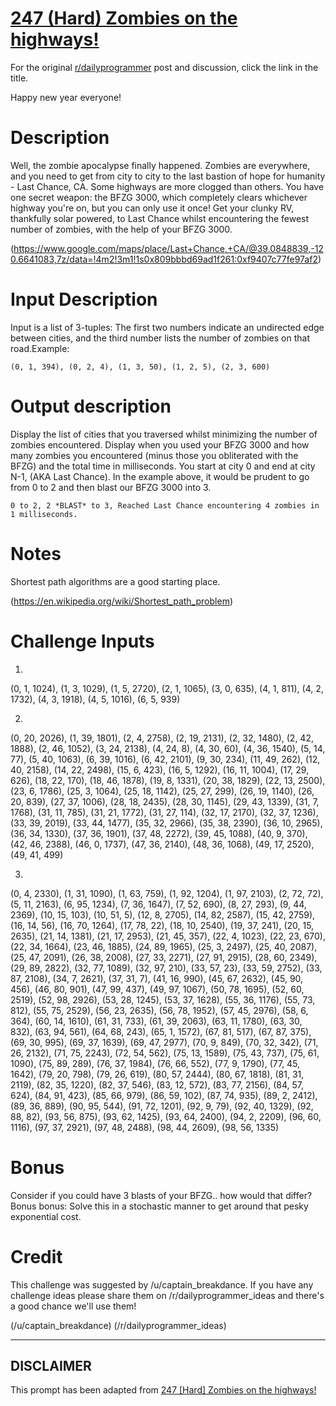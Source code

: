 # [247 (Hard) Zombies on the highways!](https://www.reddit.com/r/dailyprogrammer/comments/3z1cxs/20160101_challenge_247_hard_zombies_on_the/)

For the original [r/dailyprogrammer](https://www.reddit.com/r/dailyprogrammer/) post and discussion, click the link in the title.

Happy new year everyone!

# Description
Well, the zombie apocalypse finally happened.  Zombies are everywhere, and you need to get from city to city to the last bastion of hope for humanity - Last Chance, CA.   Some highways are more clogged than others.  You have one secret weapon: the BFZG 3000, which completely clears whichever highway you're on, but you can only use it once!  Get your clunky RV, thankfully solar powered, to Last Chance whilst encountering the fewest number of zombies, with the help of your BFZG 3000.

(https://www.google.com/maps/place/Last+Chance,+CA/@39.0848839,-120.6641083,7z/data=!4m2!3m1!1s0x809bbbd69ad1f261:0xf9407c77fe97af2)
# Input Description
Input is a list of 3-tuples: The first two numbers indicate an undirected edge between cities, and the third number lists the number of zombies on that road.Example:


```
(0, 1, 394), (0, 2, 4), (1, 3, 50), (1, 2, 5), (2, 3, 600)
```
# Output description
Display the list of cities that you traversed whilst minimizing the number of zombies encountered.  Display when you used your BFZG 3000 and how many zombies you encountered (minus those you obliterated with the BFZG) and the total time in milliseconds.  You start at city 0 and end at city N-1, (AKA Last Chance).  In the example above, it would be prudent to go from 0 to 2 and then blast our BFZG 3000 into 3.


```
0 to 2, 2 *BLAST* to 3, Reached Last Chance encountering 4 zombies in 1 milliseconds.
```
# Notes
Shortest path algorithms are a good starting place.

(https://en.wikipedia.org/wiki/Shortest_path_problem)
# Challenge Inputs
1.

(0, 1, 1024), (1, 3, 1029), (1, 5, 2720), (2, 1, 1065), (3, 0, 635), (4, 1, 811), (4, 2, 1732), (4, 3, 1918), (4, 5, 1016), (6, 5, 939)

2.

(0, 20, 2026), (1, 39, 1801), (2, 4, 2758), (2, 19, 2131), (2, 32, 1480), (2, 42, 1888), (2, 46, 1052), (3, 24, 2138), (4, 24, 8), (4, 30, 60), (4, 36, 1540), (5, 14, 77), (5, 40, 1063), (6, 39, 1016), (6, 42, 2101), (9, 30, 234), (11, 49, 262), (12, 40, 2158), (14, 22, 2498), (15, 6, 423), (16, 5, 1292), (16, 11, 1004), (17, 29, 626), (18, 22, 170), (18, 46, 1878), (19, 8, 1331), (20, 38, 1829), (22, 13, 2500), (23, 6, 1786), (25, 3, 1064), (25, 18, 1142), (25, 27, 299), (26, 19, 1140), (26, 20, 839), (27, 37, 1006), (28, 18, 2435), (28, 30, 1145), (29, 43, 1339), (31, 7, 1768), (31, 11, 785), (31, 21, 1772), (31, 27, 114), (32, 17, 2170), (32, 37, 1236), (33, 39, 2019), (33, 44, 1477), (35, 32, 2966), (35, 38, 2390), (36, 10, 2965), (36, 34, 1330), (37, 36, 1901), (37, 48, 2272), (39, 45, 1088), (40, 9, 370), (42, 46, 2388), (46, 0, 1737), (47, 36, 2140), (48, 36, 1068), (49, 17, 2520), (49, 41, 499)

3.

(0, 4, 2330), (1, 31, 1090), (1, 63, 759), (1, 92, 1204), (1, 97, 2103), (2, 72, 72), (5, 11, 2163), (6, 95, 1234), (7, 36, 1647), (7, 52, 690), (8, 27, 293), (9, 44, 2369), (10, 15, 103), (10, 51, 5), (12, 8, 2705), (14, 82, 2587), (15, 42, 2759), (16, 14, 56), (16, 70, 1264), (17, 78, 22), (18, 10, 2540), (19, 37, 241), (20, 15, 2635), (21, 14, 1381), (21, 17, 2953), (21, 45, 357), (22, 4, 1023), (22, 23, 670), (22, 34, 1664), (23, 46, 1885), (24, 89, 1965), (25, 3, 2497), (25, 40, 2087), (25, 47, 2091), (26, 38, 2008), (27, 33, 2271), (27, 91, 2915), (28, 60, 2349), (29, 89, 2822), (32, 77, 1089), (32, 97, 210), (33, 57, 23), (33, 59, 2752), (33, 87, 2108), (34, 7, 2621), (37, 31, 7), (41, 16, 990), (45, 67, 2632), (45, 90, 456), (46, 80, 901), (47, 99, 437), (49, 97, 1067), (50, 78, 1695), (52, 60, 2519), (52, 98, 2926), (53, 28, 1245), (53, 37, 1628), (55, 36, 1176), (55, 73, 812), (55, 75, 2529), (56, 23, 2635), (56, 78, 1952), (57, 45, 2976), (58, 6, 364), (60, 14, 1610), (61, 31, 733), (61, 39, 2063), (63, 11, 1780), (63, 30, 832), (63, 94, 561), (64, 68, 243), (65, 1, 1572), (67, 81, 517), (67, 87, 375), (69, 30, 995), (69, 37, 1639), (69, 47, 2977), (70, 9, 849), (70, 32, 342), (71, 26, 2132), (71, 75, 2243), (72, 54, 562), (75, 13, 1589), (75, 43, 737), (75, 61, 1090), (75, 89, 289), (76, 37, 1984), (76, 66, 552), (77, 9, 1790), (77, 45, 1642), (79, 20, 798), (79, 26, 619), (80, 57, 2444), (80, 67, 1818), (81, 31, 2119), (82, 35, 1220), (82, 37, 546), (83, 12, 572), (83, 77, 2156), (84, 57, 624), (84, 91, 423), (85, 66, 979), (86, 59, 102), (87, 74, 935), (89, 2, 2412), (89, 36, 889), (90, 95, 544), (91, 72, 1201), (92, 9, 79), (92, 40, 1329), (92, 88, 82), (93, 56, 875), (93, 62, 1425), (93, 64, 2400), (94, 2, 2209), (96, 60, 1116), (97, 37, 2921), (97, 48, 2488), (98, 44, 2609), (98, 56, 1335)

# Bonus
Consider if you could have 3 blasts of your BFZG.. how would that differ?  Bonus bonus: Solve this in a stochastic manner to get around that pesky exponential cost.    

# Credit
This challenge was suggested by /u/captain_breakdance. If you have any challenge ideas please share them on /r/dailyprogrammer_ideas and there's a good chance we'll use them!

(/u/captain_breakdance)
(/r/dailyprogrammer_ideas)

----
## **DISCLAIMER**
This prompt has been adapted from [247 [Hard] Zombies on the highways!](https://www.reddit.com/r/dailyprogrammer/comments/3z1cxs/20160101_challenge_247_hard_zombies_on_the/
)
